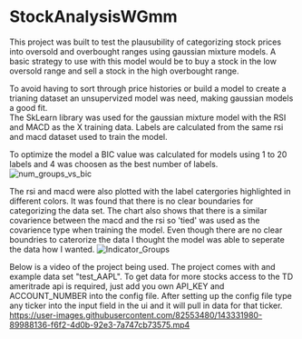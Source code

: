 # StockAnalysisWGmm
This project was built to test the plausubility of categorizing stock prices into oversold and overbought ranges using gaussian mixture models. A basic strategy to use with this model would be to buy a stock in the low oversold range and sell a stock in the high overbought range.


To avoid having to sort through price histories or build a model to create a trianing dataset an unsupervized model was need, making gaussian models a good fit.    
The SkLearn library was used for the gaussian mixture model with the RSI and MACD as the X training data. Labels are calculated from the same rsi and macd dataset 
used to train the model. 


To optimize the model a BIC value was calculated for models using 1 to 20 labels and 4 was choosen as the best number of labels. 
![num_groups_vs_bic](https://user-images.githubusercontent.com/82553480/143329705-68752574-dc43-47c0-b38a-2fecbce5658b.png)


The rsi and macd were also plotted with the label catergories highlighted in different colors. It was found that there is no 
clear boundaries for categorizing the data set. The chart also shows that there is a similar covarience between the macd and 
the rsi so 'tied' was used as the covarience type when training the model. Even though there are no clear boundries to caterorize the data I thought the model
was able to seperate the data how I wanted.
![Indicator_Groups](https://user-images.githubusercontent.com/82553480/143328869-cc6eda1b-0459-4484-8fb6-1077e075218f.png)

Below is a video of the project being used. The project comes with and example data set "test_AAPL". To get data for more stocks access to the TD ameritrade api is required, just add you own API_KEY and ACCOUNT_NUMBER into the config file. After setting up the config file type any ticker into the input field in the ui and it will pull in data for that ticker.  
https://user-images.githubusercontent.com/82553480/143331980-89988136-f6f2-4d0b-92e3-7a747cb73575.mp4








